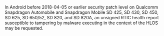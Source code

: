 In Android before 2018-04-05 or earlier security patch level on Qualcomm Snapdragon Automobile and Snapdragon Mobile SD 425, SD 430, SD 450, SD 625, SD 650/52, SD 820, and SD 820A, an unsigned RTIC health report susceptible to tampering by malware executing in the context of the HLOS may be requested.